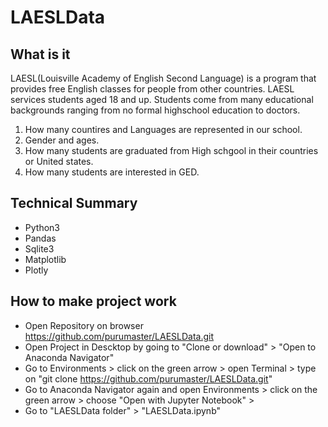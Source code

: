 # LAESLData


## What is it
  
  LAESL(Louisville Academy of English Second Language) is a program that provides free English classes for people from other countries.
  LAESL services  students aged 18 and up. Students come from many educational backgrounds ranging from no formal highschool education to 
  doctors.
  
  1. How many countires and Languages are represented in our school.
  2. Gender and ages.
  3. How many students are graduated from High schgool in their countries or United states.
  4. How many students are interested in GED.
  
  
## Technical Summary
 * Python3
 * Pandas
 * Sqlite3
 * Matplotlib
 * Plotly
 
 
## How to make project work
 * Open Repository on browser https://github.com/purumaster/LAESLData.git
 * Open Project in Descktop by going to "Clone or download" > "Open to Anaconda Navigator"
 * Go to Environments > click on the green arrow > open Terminal > type on "git clone https://github.com/purumaster/LAESLData.git"
 * Go to Anaconda Navigator again and open Environments > click on the green arrow > choose "Open with Jupyter Notebook" > 
 * Go to "LAESLData folder" > "LAESLData.ipynb"
